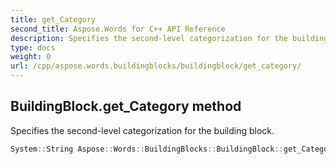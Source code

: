 ```yaml
---
title: get_Category
second_title: Aspose.Words for C++ API Reference
description: Specifies the second-level categorization for the building block. 
type: docs
weight: 0
url: /cpp/aspose.words.buildingblocks/buildingblock/get_category/
---
```

## BuildingBlock.get_Category method


Specifies the second-level categorization for the building block.

```cpp
System::String Aspose::Words::BuildingBlocks::BuildingBlock::get_Category() const
```

